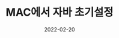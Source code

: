 ---
title: "MAC에서 자바 초기설정" 

categories:
  -   JAVA
tags:
  - [JAVA, 초기설정]

date: 2022-02-20

published : false

---